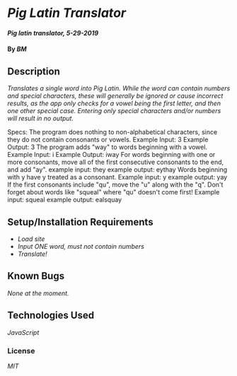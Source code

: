# _Pig Latin Translator_

#### _Pig latin translator, 5-29-2019_

#### By _**BM**_

## Description

_Translates a single word into Pig Latin. While the word can contain numbers and special characters, these will generally be ignored or cause incorrect results, as the app only checks for a vowel being the first letter, and then one other special case. Entering only special characters and/or numbers will result in no output._

Specs:
  The program does nothing to non-alphabetical characters, since they do not contain consonants or vowels.
    Example Input: 3
    Example Output: 3
  The program adds "way" to words beginning with a vowel.
    Example Input: i
    Example Output: iway
  For words beginning with one or more consonants, move all of the first consecutive consonants to the end, and add "ay".
    example input: they
    example output: eythay
  Words beginning with y have y treated as a consonant.
    Example input: y
    example output: yay
  If the first consonants include "qu", move the "u" along with the "q". Don't forget about words like "squeal" where "qu" doesn't come first!
    Example input: squeal
    example output: ealsquay

## Setup/Installation Requirements

* _Load site_
* _Input ONE word, must not contain numbers_
* _Translate!_


## Known Bugs

_None at the moment._



## Technologies Used

_JavaScript_

### License

*MIT*
